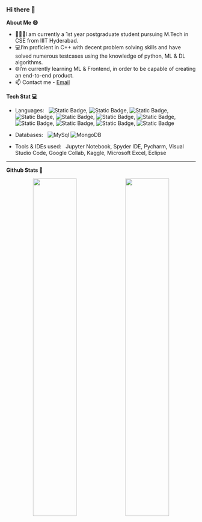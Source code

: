 ### Hi there 👋
**About Me 😄**
* 👨🏽‍💻I am currently a 1st year postgraduate student pursuing M.Tech in CSE from IIIT Hyderabad. 
* 💻I’m proficient in C++ with decent problem solving skills and have solved numerous testcases using the knowledge of python, ML & DL algorithms.
* 🌐I’m currently learning ML & Frontend, in order to be capable of creating an end-to-end product. <li>📫 Contact me - <a href="mailto:sagnickbhar@gmail.com">Email</a></li>

**Tech Stat 💻**

- Languages: &nbsp;
  ![Static Badge](https://img.shields.io/badge/C%2B%2B-blue), ![Static Badge](https://img.shields.io/badge/C-lightblue), ![Static Badge](https://img.shields.io/badge/Python-green), ![Static Badge](https://img.shields.io/badge/Java-red), ![Static Badge](https://img.shields.io/badge/HTML-orange), ![Static Badge](https://img.shields.io/badge/CSS-violet), ![Static Badge](https://img.shields.io/badge/Javascript-yellow), ![Static Badge](https://img.shields.io/badge/ReactJS-black), ![Static Badge](https://img.shields.io/badge/MERN%20Stack-gray), ![Static Badge](https://img.shields.io/badge/MongoDB-%236a5acd), ![Static Badge](https://img.shields.io/badge/MYSQL-%23ee82ee)  
  
  
- Databases:  &nbsp;
  ![MySql](https://img.shields.io/badge/-MySql-333333?style=flat&logo=mysql) ![MongoDB](https://img.shields.io/badge/MongoDB-red)  
  

- Tools & IDEs used: &nbsp;
  Jupyter Notebook, Spyder IDE, Pycharm, Visual Studio Code, Google Collab, Kaggle, Microsoft Excel, Eclipse
  
** **

**Github Stats 🚀**

<p align="center">
  
  <img width="48%" src="https://github-readme-stats.vercel.app/api?username=Sagnick0907&show_icons=true&theme=radical" />
  <img width="48%" src="https://github-readme-streak-stats.herokuapp.com/?user=Sagnick0907&theme=radical" />
  
</p>

